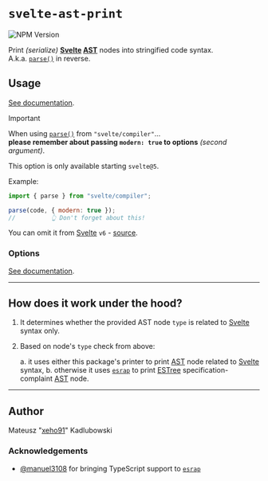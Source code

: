# `svelte-ast-print`

![NPM Version](https://img.shields.io/npm/v/svelte-ast-print?style=for-the-badge&logo=npm)

Print _(serialize)_ **[Svelte] [AST]** nodes into stringified code syntax.\
A.k.a. [`parse()`] in reverse.

## Usage

[See documentation](https://xeho91.github.io/js-ast/functions/svelte-ast-print.mod.print.html).

> [!IMPORTANT]
>
> When using [`parse()`] from `"svelte/compiler"`...\
> **please remember about passing `modern: true` to options** _(second argument)_.
>
> This option is only available starting `svelte@5`.
>
> Example:
>
> ```js
> import { parse } from "svelte/compiler";
>
> parse(code, { modern: true });
> //          👆 Don't forget about this!
> ```
>
> You can omit it from [Svelte] `v6` - [source](https://github.com/sveltejs/svelte/blob/5a05f6371a994286626a44168cb2c02f8a2ad567/packages/svelte/src/compiler/index.js#L99-L100).

### Options

[See documentation](https://xeho91.github.io/js-ast/interfaces/svelte-ast-print.options.PrintOptions.html).

---

## How does it work under the hood?

1. It determines whether the provided AST node `type` is related to [Svelte] syntax only.
1. Based on node's `type` check from above:

    a. it uses either this package's printer to print [AST] node related to [Svelte] syntax,
    b. otherwise it uses [`esrap`] to print [ESTree] specification-complaint [AST] node.

---

## Author

Mateusz "[xeho91](https://github.com/xeho91)" Kadlubowski

### Acknowledgements

- [@manuel3108](https://github.com/manuel3108) for bringing TypeScript support to [`esrap`]

<!-- links -->

[Svelte]: https://github.com/sveltejs/svelte
[`esrap`]: https://github.com/rich-harris/esrap
[`zimmerframe`]: https://github.com/rich-harris/zimmerframe
[ESTree]: https://github.com/estree/estree
[codemods]: https://codemod.com/blog/what-are-codemods#ill-find-replace-whats-the-issue-hint-a-lot
[`parse()`]: https://svelte.dev/docs/svelte-compiler#parse
[AST]: https://en.wikipedia.org/wiki/Abstract_syntax_tree
